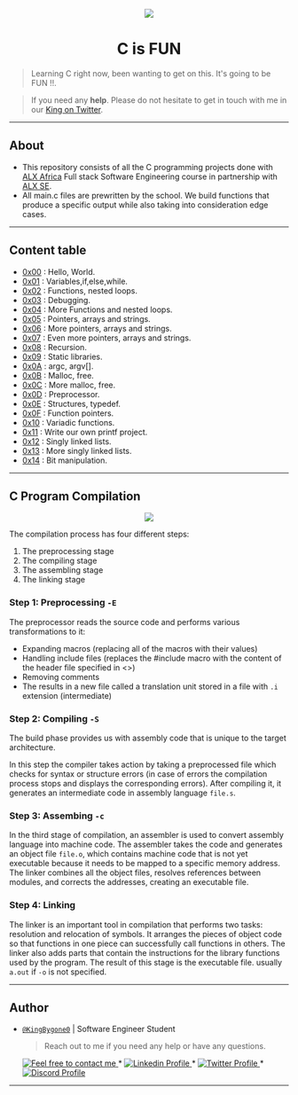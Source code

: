 
<p align="center">  
<img src ="https://assets.imaginablefutures.com/media/images/ALX_Logo.max-200x150.png">
</p>

<h1 align="center">
	C is FUN
</h1>

>Learning C right now, been wanting to get on this. It's going to be FUN !!.

>If you need any **help**. Please do not hesitate to get in touch with me in our <a href="https://twitter.com/kingbygone">King on Twitter</a>.


----

## About
- This repository consists of all the C programming projects done with [ALX Africa](https://www.alxafrica.com/) Full stack Software Engineering course in partnership with [ALX SE](https:/alxafrica.com/).
- All main.c files are prewritten by the school. We build functions that produce a specific output while also taking into consideration edge cases.

----


## Content table

- [0x00](./0x00-hello_world) : Hello, World.
- [0x01](./0x01-variables_if_else_while) : Variables,if,else,while.
- [0x02](./0x02-functions_nested_loops) : Functions, nested loops.
- [0x03](./0x03-debugging) : Debugging.
- [0x04](./0x04-more_functions_nested_loops) : More Functions and nested loops.
- [0x05](./0x05-pointers_arrays_strings) : Pointers, arrays and strings.
- [0x06](./0x06-pointers_arrays_strings) : More pointers, arrays and strings.
- [0x07](./0x07-pointers_arrays_strings) : Even more pointers, arrays and strings.
- [0x08](./0x08-recursion) : Recursion.
- [0x09](./0x09-static_libraries) : Static libraries.
- [0x0A](./0x0A-argc_argv) : argc, argv[].
- [0x0B](./0x0B-malloc_free) : Malloc, free.
- [0x0C](./0x0C-more_malloc_free) : More malloc, free.
- [0x0D](./0x0D-preprocessor) : Preprocessor.
- [0x0E](./0x0E-structures_typedef) : Structures, typedef.
- [0x0F](./0x0F-function_pointers) : Function pointers.
- [0x10](./0x10-variadic_functions) : Variadic functions.
- [0x11](https://github.com/KingBygone0/printf) : Write our own printf project.
- [0x12](./0x12-singly_linked_lists) : Singly linked lists.
- [0x13](./0x13-more_singly_linked_lists) : More singly linked lists.
- [0x14](./0x14-bit_manipulation) : Bit manipulation.



----

## C Program Compilation

<p align="center">
  <img src="https://i.postimg.cc/rprHShJ1/C-compilation-process.gif" />
</p>

The compilation process has four different steps:
1. The preprocessing stage
2. The compiling stage
3. The assembling stage
4. The linking stage
    
### Step 1: Preprocessing `-E`
The preprocessor reads the source code and performs various transformations to it:
- Expanding macros (replacing all of the macros with their values)
- Handling include files (replaces the #include macro with the content of the header file specified in <>)
- Removing comments
- The results in a new file called a translation unit stored in a file with `.i` extension (intermediate)
    
### Step 2: Compiling `-S`
The build phase provides us with assembly code that is unique to the target architecture.

In this step the compiler takes action by taking a preprocessed file which checks for syntax or structure errors (in case of errors the compilation process stops and displays the corresponding errors). After compiling it, it generates an intermediate code in assembly language `file.s`.

### Step 3: Assembing `-c`
In the third stage of compilation, an assembler is used to convert assembly language into machine code. The assembler takes the code and generates an object file `file.o`, which contains machine code that is not yet executable because it needs to be mapped to a specific memory address. The linker combines all the object files, resolves references between modules, and corrects the addresses, creating an executable file.

### Step 4: Linking
The linker is an important tool in compilation that performs two tasks: resolution and relocation of symbols. It arranges the pieces of object code so that functions in one piece can successfully call functions in others. The linker also adds parts that contain the instructions for the library functions used by the program. The result of this stage is the executable file. usually `a.out` if `-o` is not specified.

---

## Author

- [`@KingBygone0`]() | Software Engineer Student

    > Reach out to me if you need any help or have any questions.

	<a href="mailto:kingbygone@icloud.com">
		<img alt="Feel free to contact me" src="https://img.shields.io/badge/-Ask_me_anything-blue?style=flat&logo=Gmail&logoColor=white&link=mailto:kingbygone@gmail.com&color=3d85c6" />
	</a>
	<span> * </span>
    <a href="https://www.linkedin.com/in/kingbygone/">
        <img alt="Linkedin Profile" src="https://img.shields.io/badge/-Linkedin-0072b1?style=flat&logo=Linkedin&logoColor=white&link=https://www.linkedin.com/in/achrafelkhnissi/" />
    </a>
    <span> * </span>
    <a href="https://twitter.com/KingBygone">
        <img alt="Twitter Profile" src="https://img.shields.io/badge/-Twitter-0072b1?style=flat&logo=Twitter&logoColor=white&link=https://www.linkedin.com/in/kingbygone/&color=1DA1F2" />
    </a>
    <span> * </span>
    <a href="#">
        <img alt="Discord Profile" src="https://img.shields.io/badge/-Discord-0072b1?style=flat&logo=Discord&logoColor=white&link=#/&color=7289da" />
    </a>
---
